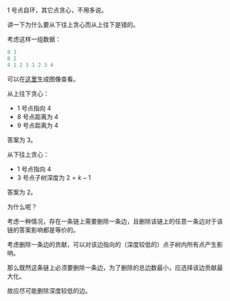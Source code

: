 $1$ 号点自环，其它点贪心，不用多说。

讲一下为什么要从下往上贪心而从上往下是错的。

考虑这样一组数据：

```cpp
9 3
8 2
4 1 2 3 1 2 3 4
```

可以在[这里](https://csacademy.com/app/graph_editor/)生成图像查看。

从上往下贪心：
* $1$ 号点指向 $4$
* $8$ 号点距离为 $4$
* $9$ 号点距离为 $4$

答案为 $3$。

从下往上贪心：
* $1$ 号点指向 $4$
* $3$ 号点子树深度为 $2 = k - 1$

答案为 $2$。

为什么呢？

考虑一种情况，存在一条链上需要删除一条边，且删除该链上的任意一条边对于该链的答案影响都是等价的。

考虑删除一条边的贡献，可以对该边指向的（深度较低的）点子树内所有点产生影响。

那么既然这条链上必须要删除一条边，为了删除的总边数最小，应选择该边贡献最大化。

故应尽可能删除深度较低的边。